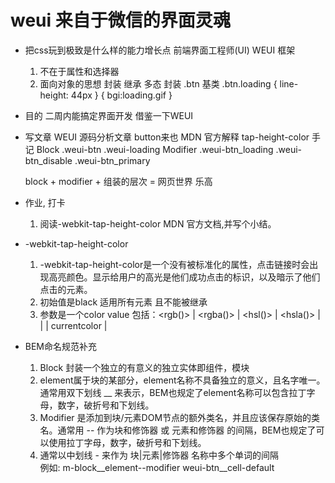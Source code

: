 # weui 来自于微信的界面灵魂
- 把css玩到极致是什么样的能力增长点
  前端界面工程师(UI)  WEUI 框架
  1. 不在于属性和选择器
  2. 面向对象的思想   封装  继承  多态
  封装
  .btn  基类
  .btn.loading
  {
    line-height: 44px
  }
  {
    bgi:loading.gif
  }
- 目的 二周内能搞定界面开发
  借鉴一下WEUI


- 写文章
  WEUI 源码分析文章  button来也
  MDN 官方解释  tap-height-color 手记
  Block
    .weui-btn
    .weui-loading
  Modifier
    .weui-btn_loading
    .weui-btn_disable
    .weui-btn_primary

    block + modifier + 组装的层次 = 
    网页世界 乐高
- 作业, 打卡
  1. 阅读-webkit-tap-height-color MDN 官方文档,并写个小结。

- -webkit-tap-height-color
  1. -webkit-tap-height-color是一个没有被标准化的属性，点击链接时会出现高亮颜色。显示给用户的高光是他们成功点击的标识，以及暗示了他们点击的元素。
  2. 初始值是black 适用所有元素 且不能被继承
  3. 参数是一个color value 包括：<rgb()> | <rgba()> | <hsl()> | <hsla()> | <hex-color> | <named-color> | currentcolor | <deprecated-system-color>

- BEM命名规范补充
  1. Block 封装一个独立的有意义的独立实体即组件，模块 
  2. element属于块的某部分，element名称不具备独立的意义，且名字唯一。通常用双下划线 __ 来表示，BEM也规定了element名称可以包含拉丁字母，数字，破折号和下划线。 
  3. Modifier 是添加到块/元素DOM节点的额外类名，并且应该保存原始的类名。通常用 -- 作为块和修饰器 或 元素和修饰器 的间隔，BEM也规定了可以使用拉丁字母，数字，破折号和下划线。
  4. 通常以中划线 - 来作为 块|元素|修饰器 名称中多个单词的间隔  
  例如: m-block__element--modifier
        weui-btn__cell-default

